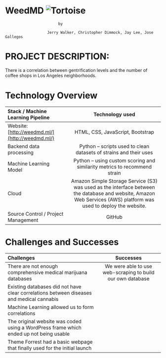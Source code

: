 # **WeedMD** ![Tortoise](https://encrypted-tbn0.gstatic.com/images?q=tbn:ANd9GcQ2ZmTYuMry87mWB_fe7L9BFvfn8_cNGfKUg8-Ykc9SGXgKhJ63)

							by
							
	                   Jerry Walker, Christopher Dimmock, Jay Lee, Jose Gallegos

# PROJECT DESCRIPTION:

There is a correlation between gentrification levels and the number of coffee shops in Los Angeles neighborhoods.


# Technology Overview

| Stack / Machine Learning Pipeline   | Technology used   					|
| :---         		|     :---:      							|
|  Website: [http://weedmd.ml/](http://weedmd.ml/) | HTML, CSS, JavaScript, Bootstrap		|
|  Backend data processing  | Python – scripts used to clean datasets of strains and their uses	| 
|  Machine Learning Model | Python – using custom scoring and similarity metrics to recommend strain| 
|  Cloud	| Amazon Simple Storage Service (S3) was used as the interface between the database and website, Amazon Web Services (AWS) platform was used to deploy the website.|
|  Source Control / Project Management    | GitHub	|


# Challenges and Successes		
| Challenges 	| Successes	| 
| :---         		|     :---:      						|
| There are not enough comprehensive medical marijuana databases | We were able to use web-scraping to build our own database | 
| Existing databases did not have clear correlations between diseases and medical cannabis | 
Machine Learning allowed us to form correlations | 
| The original website was coded using a WordPress frame which ended up not being usable | 
Theme Forrest had a basic webpage that finally used for the initial launch | 

		



